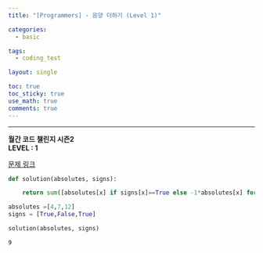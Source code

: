 ```yaml
---
title: "[Programmers] - 음양 더하기 (Level 1)"

categories:
  - basic

tags:
  - coding_test

layout: single

toc: true
toc_sticky: true
use_math: true
comments: true
---
```


---
**월간 코드 챌린지 시즌2**  
**LEVEL : 1**

[문제 링크](https://programmers.co.kr/learn/courses/30/lessons/76501)


```python
def solution(absolutes, signs):

    return sum([absolutes[x] if signs[x]==True else -1*absolutes[x] for x in range(len(signs))])
```


```python
absolutes =[4,7,12]
signs = [True,False,True]
```


```python
solution(absolutes, signs)
```




    9
